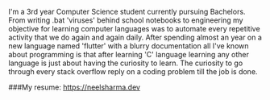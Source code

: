 

<!--
### Hi there 👋
**neel-sharma/neel-sharma** is a ✨ _special_ ✨ repository because its `README.md` (this file) appears on your GitHub profile.
-->

I'm a 3rd year Computer Science student currently pursuing Bachelors. 
From writing .bat 'viruses' behind school notebooks to engineering my 
objective for learning computer languages was to automate every 
repetitive activity that we do again and again daily. 
After spending almost an year on a new language named 'flutter' with a blurry 
documentation all I've known about programming is that after 
learning 'C' language learning any other language 
is just about having the curiosity to learn. The curiosity to go through every 
stack overflow reply on a coding problem till the job is done. 

###My resume: https://neelsharma.dev
